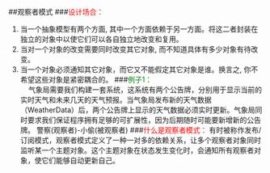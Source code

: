 ##观察者模式
###<font color= red >设计场合：</font>   
 1. 当一个抽象模型有两个方面, 其中一个方面依赖于另一方面。将这二者封装在独立的对象中以使它们可以各自独立地改变和复用。
2. 当对一个对象的改变需要同时改变其它对象, 而不知道具体有多少对象有待改变。
3. 当一个对象必须通知其它对象，而它又不能假定其它对象是谁。换言之, 你不希望这些对象是紧密耦合的。
###<font color= green >例子1：</font>  
&nbsp;&nbsp;&nbsp;&nbsp;气象局需要我们构建一套系统，这系统有两个公告牌，分别用于显示当前的实时天气和未来几天的天气预报。当气象局发布新的天气数据（WeatherData）后，两个公告牌上显示的天气数据必须实时更新。气象局同时要求我们保证程序拥有足够的可扩展性，因为后期随时可能要新增新的公告牌。
警察(观察者)-小偷(被观察者)
###<font color= red >什么是观察者模式：</font>
有时被称作发布/订阅模式，观察者模式定义了一种一对多的依赖关系，让多个观察者对象同时监听某一个主题对象。这个主题对象在状态发生变化时，会通知所有观察者对象，使它们能够自动更新自己。